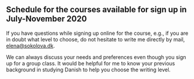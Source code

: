 ## Schedule for the courses available for sign up in July-November 2020

If you have questions while signing up online for the course, e.g., if you are in doubt what level to choose, do not hesitate to write me directly by mail, [elena@sokolova.dk](mailto:elena@sokolova.dk). 

We can always discuss your needs and preferences even though you sign up for a group class. It would be helpful for me to know your previous background in studying Danish to help you choose the writing level. 

